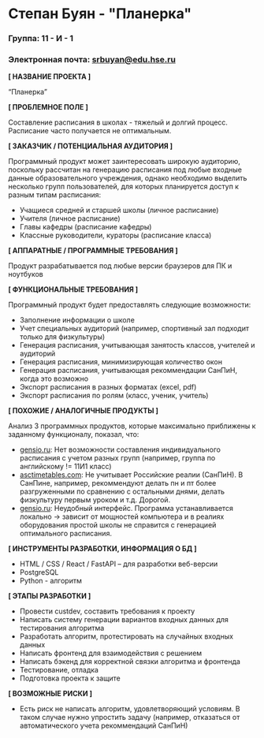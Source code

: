 # Степан Буян - "Планерка"

### Группа: 11 - И - 1
### Электронная почта: srbuyan@edu.hse.ru


**[ НАЗВАНИЕ ПРОЕКТА ]**

“Планерка”

**[ ПРОБЛЕМНОЕ ПОЛЕ ]**

Составление расписания в школах - тяжелый и долгий процесс. Расписание часто получается не оптимальным.

**[ ЗАКАЗЧИК / ПОТЕНЦИАЛЬНАЯ АУДИТОРИЯ ]**

Программный продукт может заинтересовать широкую аудиторию, поскольку рассчитан на генерацию расписания под любые входные данные образовательного учреждения, однако необходимо выделить несколько групп пользователей, для которых планируется доступ к разным типам расписания:

* Учащиеся средней и старшей школы (личное расписание)
* Учителя (личное расписание)
* Главы кафедры (расписание кафедры)
* Классные руководители, кураторы (расписание класса)

**[ АППАРАТНЫЕ / ПРОГРАММНЫЕ ТРЕБОВАНИЯ ]** 

Продукт разрабатывается под любые версии браузеров для ПК и ноутбуков

**[ ФУНКЦИОНАЛЬНЫЕ ТРЕБОВАНИЯ ]**

Программный продукт будет предоставлять следующие возможности:
* Заполнение информации о школе
* Учет специальных аудиторий (например, спортивный зал подходит только для физкультуры)
* Генерация расписания, учитывающая занятость классов, учителей и аудиторий
* Генерация расписания, минимизирующая количество окон
* Генерация расписания, учитывающая рекоммендации СанПиН, когда это возможно
* Экспорт расписания в разных форматах (excel, pdf)
* Экспорт расписания по ролям (класс, ученик, учитель)

**[ ПОХОЖИЕ / АНАЛОГИЧНЫЕ ПРОДУКТЫ ]**

Анализ 3 программных продуктов, которые максимально приближены к заданному функционалу, показал, что:

* [gensio.ru](https://gensio.ru/tools/time/schedule-generator): Нет возможности составления индивидуального расписания с учетом разных групп (например, группа по английскому != 11И1 класс)
*	[asctimetables.com](http://asctimetables.com/): Не учитывает Российские реалии (СанПиН). В СанПине, например, рекоммендуют делать пн и пт более разгруженными по сравнению с остальными днями, делать физкультуру первым уроком и т.д. Дорогой.
*	[gensio.ru](http://xn--80aaagprcbxxcslhbhchd6ruc.xn--p1ai/): Неудобный интерфейс. Программа устанавливается локально -> зависит от мощностей компьютера и в реалиях оборудования простой школы не справится с генерацией оптимального расписания.

**[ ИНСТРУМЕНТЫ РАЗРАБОТКИ, ИНФОРМАЦИЯ О БД ]**

*	HTML / CSS / React / FastAPI – для разработки веб-версии
*	PostgreSQL
*	Python - алгоритм

**[ ЭТАПЫ РАЗРАБОТКИ ]**

*	Провести custdev, составить требования к проекту
*	Написать систему генерации вариантов входных данных для тестирования алгоритма
*	Разработать алгоритм, протестировать на случайных входных данных
*	Написать фронтенд для взаимодействия с решением
*	Написать бэкенд для корректной связки алгоритма и фронтенда
*	Тестирование, отладка
*	Подготовка проекта к защите

**[ ВОЗМОЖНЫЕ РИСКИ ]**

*	Есть риск не написать алгоритм, удовлетворяющий условиям. В таком случае нужно упростить задачу (например, отказаться от автоматического учета рекоммендаций СанПиН)
